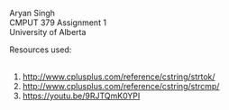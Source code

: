 Aryan Singh <br />
CMPUT 379 Assignment 1 <br />
University of Alberta

Resources used: <br />
<br />
1. http://www.cplusplus.com/reference/cstring/strtok/ <br />
2. http://www.cplusplus.com/reference/cstring/strcmp/ <br />
3. https://youtu.be/9RJTQmK0YPI <br />
